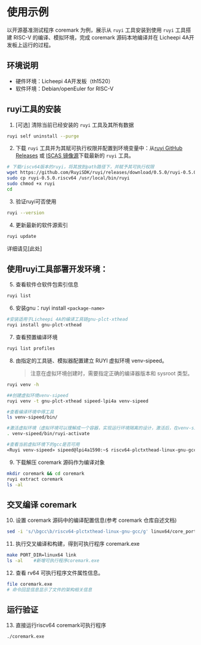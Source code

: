 # 使用示例

以开源基准测试程序 coremark 为例，展示从 `ruyi` 工具安装到使用 `ruyi` 工具搭建 RISC-V 的编译、模拟环境，完成 coremark 源码本地编译并在 Licheepi 4A开发板上运行的过程。

## 环境说明

- 硬件环境：Licheepi 4A开发板（th1520）
- 软件环境：Debian/openEuler for RISC-V

## ruyi工具的安装

1. [可选] 清除当前已经安装的 `ruyi` 工具及其所有数据

```bash
ruyi self uninstall --purge
```

2. 下载 `ruyi` 工具并为其赋可执行权限并配置到环境变量中：从[ruyi GitHub Releases](https://github.com/RuyiSDK/ruyi/releases/) 或 [ISCAS 镜像源](https://mirror.iscas.ac.cn/RuyiSDK/ruyi/releases/)下载最新的 `ruyi` 工具。

```bash
# 下载riscv64版本的ruyi，将其放到path路径下，并赋予其可执行权限
wget https://github.com/RuyiSDK/ruyi/releases/download/0.5.0/ruyi-0.5.0.riscv64
sudo cp ruyi-0.5.0.riscv64 /usr/local/bin/ruyi
sudo chmod +x ruyi
cd
```

3. 验证ruyi可否使用

```bash
ruyi --version
```

4. 更新最新的软件源索引

```bash
ruyi update
```

详细请见[此处]
## 使用ruyi工具部署开发环境：

5. 查看软件仓软件包索引信息

```bash
ruyi list
```

6. 安装gnu：ruyi install `<package-name>`

```bash
#安装适用于Licheepi 4A的编译工具链gnu-plct-xthead 
ruyi install gnu-plct-xthead 
```

7. 查看预置编译环境

```bash
ruyi list profiles
```

8. 由指定的工具链、模拟器配置建立 RUYI 虚拟环境 venv-sipeed。
   > 注意在虚拟环境创建时，需要指定正确的编译器版本和 sysroot 类型。

```bash
ruyi venv -h

##创建虚拟环境venv-sipeed
ruyi venv -t gnu-plct-xthead sipeed-lpi4a venv-sipeed 

#查看编译环境中得工具
ls venv-sipeed/bin/ 

#激活虚拟环境（虚拟环境可以理解成一个容器，实现运行环境隔离的设计，激活后，在venv-sipeed这个环境中，使用的就是gnu-plct-xthead版本工具链。不创建虚拟环境也可以为/home/sipeed/.local/share/ruyi/binaries/riscv64/gnu-plct-xthead-2.8.0-ruyi.20240222/bin 配置环境变量，直接使用环境变量指定的gcc编译）
. venv-sipeed/bin/ruyi-activate 

#查看当前虚拟环境下的gcc是否可用
«Ruyi venv-sipeed» sipeed@lpi4a1590:~$ riscv64-plctxthead-linux-gnu-gcc --version 
```

9. 下载解压 coremark 源码作为编译对象

```bash
mkdir coremark && cd coremark
ruyi extract coremark
ls -al
```

## 交叉编译 coremark

10. 设置 coremark 源码中的编译配置信息(参考 coremark 仓库自述文档)

```bash
sed -i 's/\bgcc\b/riscv64-plctxthead-linux-gnu-gcc/g' linux64/core_portme.mak
```

11. 执行交叉编译和构建，得到可执行程序 coremark.exe

```bash
make PORT_DIR=linux64 link
ls -al    #新增可执行程序coremark.exe
```
12. 查看 rv64 可执行程序文件属性信息。

```bash
file coremark.exe
# 命令回显信息显示了文件的架构相关信息
```

## 运行验证

13. 直接运行riscv64 coremark可执行程序

```bash
./coremark.exe
```

